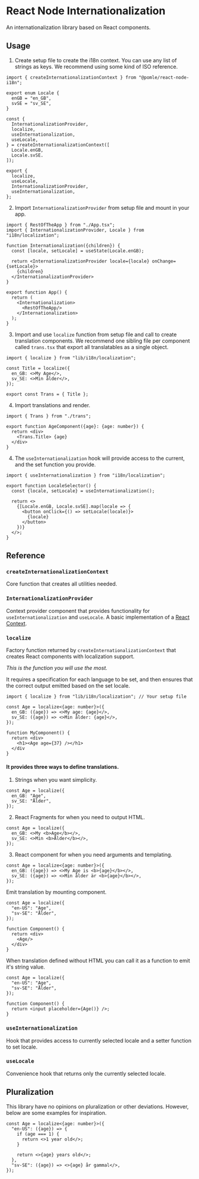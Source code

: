 # React Node Internationalization

An internationalization library based on React components.

## Usage

1. Create setup file to create the i18n context. You can use any list of strings as keys. We recommend using some kind of ISO reference.

```tsx
import { createInternationalizationContext } from "@pomle/react-node-i18n";

export enum Locale {
  enGB = "en_GB",
  svSE = "sv_SE",
}

const {
  InternationalizationProvider,
  localize,
  useInternationalization,
  useLocale,
} = createInternationalizationContext([
  Locale.enGB,
  Locale.svSE.
]);

export {
  localize,
  useLocale,
  InternationalizationProvider,
  useInternationalization,
};
```
   
2. Import `InternationalizationProvider` from setup file and mount in your app.

```tsx
import { RestOfTheApp } from "./App.tsx";
import { InternationalizationProvider, Locale } from "i18n/localization";

function Internationalization({children}) {
  const [locale, setLocale] = useState(Locale.enGB);

  return <InternationalizationProvider locale={locale} onChange={setLocale}>
    {children}
  </InternationalizationProvider>
}

export function App() {
  return (
    <Internationalization>
      <RestOfTheApp/>
    </Internationalization>
  );
}
```

3. Import and use `localize` function from setup file and call to create translation components. We recommend one sibling file per component called `trans.tsx` that export all translatables as a single object.

```tsx
import { localize } from "lib/i18n/localization";

const Title = localize({
  en_GB: <>My Age</>,
  sv_SE: <>Min ålder</>,
});

export const Trans = { Title };
```

4. Import translations and render.

```tsx
import { Trans } from "./trans";

export function AgeComponent({age}: {age: number}) {
  return <div>
    <Trans.Title> {age}
  </div>
}
```

4. The `useInternationalization` hook will provide access to the current, and the set function you provide.

```tsx
import { useInternationalization } from "i18n/localization";

export function LocaleSelector() {
  const {locale, setLocale} = useInternationalization();

  return <>
    {[Locale.enGB, Locale.svSE].map(locale => {
      <button onClick={() => setLocale(locale)}>
        {locale}
      </button>
    })}
  </>;
}
```

## Reference

### `createInternationalizationContext`

Core function that creates all utilities needed.


### `InternationalizationProvider`

Context provider component that provides functionality for `useInternationalization` and `useLocale`. A basic implementation of a [React Context](https://react.dev/learn/passing-data-deeply-with-context).


### `localize`

Factory function returned by `createInternationalizationContext` that creates React components with localization support.

*This is the function you will use the most.* 

It requires a specification for each language to be set, and then ensures that the correct output emitted based on the set locale.

```tsx
import { localize } from "lib/i18n/localization"; // Your setup file

const Age = localize<{age: number}>({
  en_GB: ({age}) => <>My age: {age}</>,
  sv_SE: ({age}) => <>Min ålder: {age}</>,
});

function MyComponent() {
  return <div>
    <h1><Age age={37} /></h1>
  </div
}
```

#### It provides three ways to define translations.

1. Strings when you want simplicity.
   
```tsx
const Age = localize({
  en_GB: "Age",
  sv_SE: "Ålder",
});
```

2. React Fragments for when you need to output HTML.
   
```tsx
const Age = localize({
  en_GB: <>My <b>Age</b></>,
  sv_SE: <>Min <b>Ålder</b></>,
});
```

3. React component for when you need arguments and templating.
   
```tsx
const Age = localize<{age: number}>({
  en_GB: ({age}) => <>My Age is <b>{age}</b></>,
  sv_SE: ({age}) => <>Min ålder är <b>{age}</b></>,
});
```

Emit translation by mounting component.

```tsx
const Age = localize({
  "en-US": "Age",
  "sv-SE": "Ålder",
});

function Component() {
  return <div>
    <Age/>
  </div>
}
```

When translation defined without HTML you can call it as a function to emit it's string value.

```tsx
const Age = localize({
  "en-US": "Age",
  "sv-SE": "Ålder",
});

function Component() {
  return <input placeholder={Age()} />;
}
```


### `useInternationalization`

Hook that provides access to currently selected locale and a setter function to set locale.

### `useLocale`

Convenience hook that returns only the currently selected locale.


## Pluralization

This library have no opinions on pluralization or other deviations. However, below are some examples for inspiration.

```tsx
const Age = localize<{age: number}>({
  "en-US": ({age}) => {
    if (age === 1) {
      return <>1 year old</>;
    }

    return <>{age} years old</>;
  },
  "sv-SE": ({age}) => <>{age} år gammal</>,
});
```
